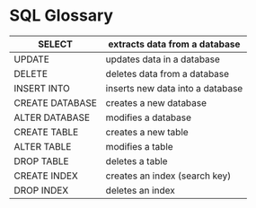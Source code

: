 # SQL Glossary


|SELECT | extracts data from a database|
| ----- | -----|
|UPDATE | updates data in a database|
|DELETE | deletes data from a database|
|INSERT INTO | inserts new data into a database|
|CREATE DATABASE | creates a new database|
|ALTER DATABASE | modifies a database|
|CREATE TABLE | creates a new table|
|ALTER TABLE | modifies a table|
|DROP TABLE | deletes a table|
|CREATE INDEX | creates an index (search key)|
|DROP INDEX | deletes an index|
